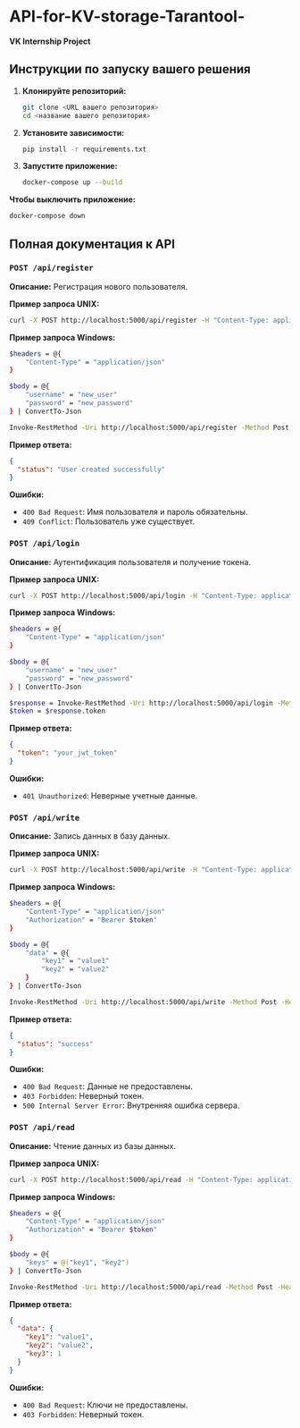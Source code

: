 # API-for-KV-storage-Tarantool-
**VK Internship Project**

## Инструкции по запуску вашего решения

1. **Клонируйте репозиторий:**
   ```sh
   git clone <URL вашего репозитория>
   cd <название вашего репозитория>
   ```

2. **Установите зависимости:**
   ```sh
   pip install -r requirements.txt
   ```

3. **Запустите приложение:**
   ```sh
   docker-compose up --build
   ```
   
**Чтобы выключить приложение:**
   ```sh
   docker-compose down
   ```

## Полная документация к API

### `POST /api/register`

**Описание:** Регистрация нового пользователя.

**Пример запроса UNIX:**
```sh
curl -X POST http://localhost:5000/api/register -H "Content-Type: application/json" -d '{"username": "new_user", "password": "new_password"}'
```

**Пример запроса Windows:**
```sh
$headers = @{
    "Content-Type" = "application/json"
}

$body = @{
    "username" = "new_user"
    "password" = "new_password"
} | ConvertTo-Json

Invoke-RestMethod -Uri http://localhost:5000/api/register -Method Post -Headers $headers -Body $body
```

**Пример ответа:**
```json
{
  "status": "User created successfully"
}
```

**Ошибки:**
- `400 Bad Request`: Имя пользователя и пароль обязательны.
- `409 Conflict`: Пользователь уже существует.

### `POST /api/login`

**Описание:** Аутентификация пользователя и получение токена.

**Пример запроса UNIX:**
```sh
curl -X POST http://localhost:5000/api/login -H "Content-Type: application/json" -d '{"username": "new_user", "password": "new_password"}'
```
**Пример запроса Windows:**
```sh
$headers = @{
    "Content-Type" = "application/json"
}

$body = @{
    "username" = "new_user"
    "password" = "new_password"
} | ConvertTo-Json

$response = Invoke-RestMethod -Uri http://localhost:5000/api/login -Method Post -Headers $headers -Body $body
$token = $response.token
```

**Пример ответа:**
```json
{
  "token": "your_jwt_token"
}
```

**Ошибки:**
- `401 Unauthorized`: Неверные учетные данные.

### `POST /api/write`

**Описание:** Запись данных в базу данных.

**Пример запроса UNIX:**
```sh
curl -X POST http://localhost:5000/api/write -H "Content-Type: application/json" -H "Authorization: Bearer your_jwt_token" -d '{"data": {"key1": "value1", "key2": "value2", "key3": 1}}'
```

**Пример запроса Windows:**
```sh
$headers = @{
    "Content-Type" = "application/json"
    "Authorization" = "Bearer $token"
}

$body = @{
    "data" = @{
        "key1" = "value1"
        "key2" = "value2"
    }
} | ConvertTo-Json

Invoke-RestMethod -Uri http://localhost:5000/api/write -Method Post -Headers $headers -Body $body
```

**Пример ответа:**
```json
{
  "status": "success"
}
```

**Ошибки:**
- `400 Bad Request`: Данные не предоставлены.
- `403 Forbidden`: Неверный токен.
- `500 Internal Server Error`: Внутренняя ошибка сервера.

### `POST /api/read`

**Описание:** Чтение данных из базы данных.

**Пример запроса UNIX:**
```sh
curl -X POST http://localhost:5000/api/read -H "Content-Type: application/json" -H "Authorization: Bearer your_jwt_token" -d '{"keys": ["key1", "key2", "key3"]}'
```

**Пример запроса Windows:**
```sh
$headers = @{
    "Content-Type" = "application/json"
    "Authorization" = "Bearer $token"
}

$body = @{
    "keys" = @("key1", "key2")
} | ConvertTo-Json

Invoke-RestMethod -Uri http://localhost:5000/api/read -Method Post -Headers $headers -Body $body
```

**Пример ответа:**
```json
{
  "data": {
    "key1": "value1",
    "key2": "value2",
    "key3": 1
  }
}
```

**Ошибки:**
- `400 Bad Request`: Ключи не предоставлены.
- `403 Forbidden`: Неверный токен.
